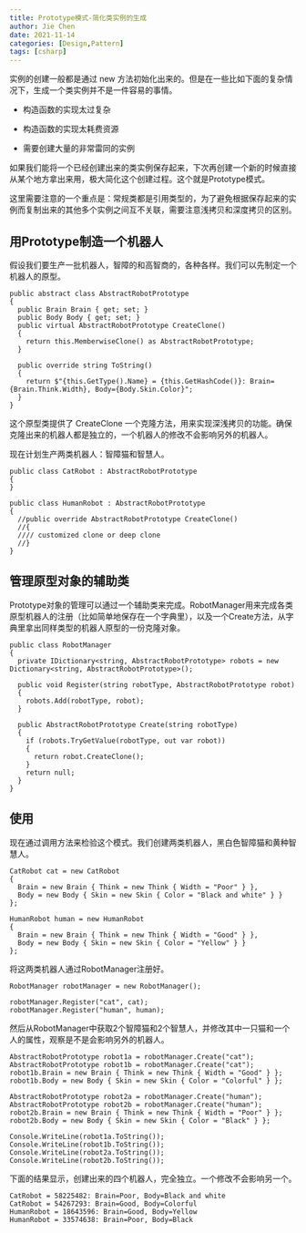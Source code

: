 ```yaml
---
title: Prototype模式-简化类实例的生成
author: Jie Chen
date: 2021-11-14
categories: [Design,Pattern]
tags: [csharp]
---
```


实例的创建一般都是通过 new 方法初始化出来的。但是在一些比如下面的复杂情况下，生成一个类实例并不是一件容易的事情。

* 构造函数的实现太过复杂

* 构造函数的实现太耗费资源

* 需要创建大量的非常雷同的实例

如果我们能将一个已经创建出来的类实例保存起来，下次再创建一个新的时候直接从某个地方拿出来用，极大简化这个创建过程。这个就是Prototype模式。

这里需要注意的一个重点是：常规类都是引用类型的，为了避免根据保存起来的实例而复制出来的其他多个实例之间互不关联，需要注意浅拷贝和深度拷贝的区别。

## 用Prototype制造一个机器人

假设我们要生产一批机器人，智障的和高智商的，各种各样。我们可以先制定一个机器人的原型。

~~~
public abstract class AbstractRobotPrototype
{
  public Brain Brain { get; set; }
  public Body Body { get; set; }
  public virtual AbstractRobotPrototype CreateClone()
  {
    return this.MemberwiseClone() as AbstractRobotPrototype;
  }

  public override string ToString()
  {
    return $"{this.GetType().Name} = {this.GetHashCode()}: Brain={Brain.Think.Width}, Body={Body.Skin.Color}";
  }
}
~~~

这个原型类提供了 CreateClone 一个克隆方法，用来实现深浅拷贝的功能。确保克隆出来的机器人都是独立的，一个机器人的修改不会影响另外的机器人。

现在计划生产两类机器人：智障猫和智慧人。

~~~
public class CatRobot : AbstractRobotPrototype
{
}

public class HumanRobot : AbstractRobotPrototype
{
  //public override AbstractRobotPrototype CreateClone()
  //{
  //// customized clone or deep clone
  //}
}
~~~


## 管理原型对象的辅助类

Prototype对象的管理可以通过一个辅助类来完成。RobotManager用来完成各类原型机器人的注册（比如简单地保存在一个字典里），以及一个Create方法，从字典里拿出同样类型的机器人原型的一份克隆对象。

~~~
public class RobotManager
{
  private IDictionary<string, AbstractRobotPrototype> robots = new Dictionary<string, AbstractRobotPrototype>();

  public void Register(string robotType, AbstractRobotPrototype robot)
  {
    robots.Add(robotType, robot);
  }

  public AbstractRobotPrototype Create(string robotType)
  {
    if (robots.TryGetValue(robotType, out var robot))
    {
      return robot.CreateClone();
    }
    return null;
  }
}
~~~


## 使用

现在通过调用方法来检验这个模式。我们创建两类机器人，黑白色智障猫和黄种智慧人。

~~~
CatRobot cat = new CatRobot
{
  Brain = new Brain { Think = new Think { Width = "Poor" } },
  Body = new Body { Skin = new Skin { Color = "Black and white" } }
};

HumanRobot human = new HumanRobot
{
  Brain = new Brain { Think = new Think { Width = "Good" } },
  Body = new Body { Skin = new Skin { Color = "Yellow" } }
};
~~~

将这两类机器人通过RobotManager注册好。

~~~
RobotManager robotManager = new RobotManager();

robotManager.Register("cat", cat);
robotManager.Register("human", human);
~~~

然后从RobotManager中获取2个智障猫和2个智慧人，并修改其中一只猫和一个人的属性，观察是不是会影响另外的机器人。

~~~
AbstractRobotPrototype robot1a = robotManager.Create("cat");
AbstractRobotPrototype robot1b = robotManager.Create("cat");
robot1b.Brain = new Brain { Think = new Think { Width = "Good" } };
robot1b.Body = new Body { Skin = new Skin { Color = "Colorful" } };

AbstractRobotPrototype robot2a = robotManager.Create("human");
AbstractRobotPrototype robot2b = robotManager.Create("human");
robot2b.Brain = new Brain { Think = new Think { Width = "Poor" } };
robot2b.Body = new Body { Skin = new Skin { Color = "Black" } };

Console.WriteLine(robot1a.ToString());
Console.WriteLine(robot1b.ToString());
Console.WriteLine(robot2a.ToString());
Console.WriteLine(robot2b.ToString());
~~~

下面的结果显示，创建出来的四个机器人，完全独立。一个修改不会影响另一个。
~~~
CatRobot = 58225482: Brain=Poor, Body=Black and white
CatRobot = 54267293: Brain=Good, Body=Colorful
HumanRobot = 18643596: Brain=Good, Body=Yellow
HumanRobot = 33574638: Brain=Poor, Body=Black
~~~
